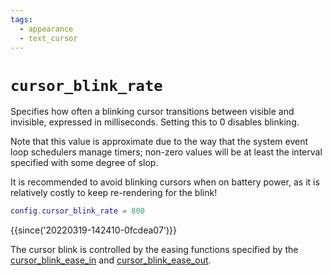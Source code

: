 ```yaml
---
tags:
  - appearance
  - text_cursor
---
```

# `cursor_blink_rate`

Specifies how often a blinking cursor transitions between visible and
invisible, expressed in milliseconds.  Setting this to 0 disables blinking.

Note that this value is approximate due to the way that the system event loop
schedulers manage timers; non-zero values will be at least the interval
specified with some degree of slop.

It is recommended to avoid blinking cursors when on battery power, as it is
relatively costly to keep re-rendering for the blink!

```lua
config.cursor_blink_rate = 800
```

{{since('20220319-142410-0fcdea07')}}

The cursor blink is controlled by the easing functions specified by the
[cursor_blink_ease_in](cursor_blink_ease_in.md) and
[cursor_blink_ease_out](cursor_blink_ease_out.md).
